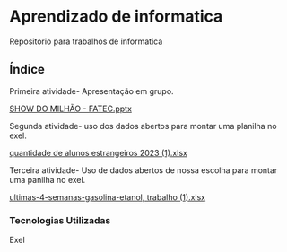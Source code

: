 # Aprendizado de informatica

Repositorio para trabalhos de informatica

## Índice

Primeira atividade- Apresentação em grupo.

[SHOW DO MILHÃO - FATEC.pptx](https://github.com/user-attachments/files/17078002/SHOW.DO.MILHAO.-.FATEC.pptx)

Segunda atividade- uso dos dados abertos para montar uma planilha no exel.

[quantidade de alunos estrangeiros 2023 (1).xlsx](https://github.com/user-attachments/files/17078025/quantidade.de.alunos.estrangeiros.2023.1.xlsx)

Terceira atividade- Uso de dados abertos de nossa escolha para montar uma panilha no exel.

[ultimas-4-semanas-gasolina-etanol, trabalho (1).xlsx](https://github.com/user-attachments/files/17078038/ultimas-4-semanas-gasolina-etanol.trabalho.1.xlsx)

### Tecnologias Utilizadas
Exel
